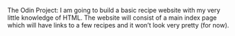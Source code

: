 The Odin Project: I am going to build a basic recipe website with my very little knowledge of HTML. The website will consist of a main index page which will have links to a few recipes and it won’t look very pretty (for now). 